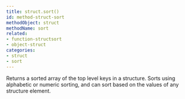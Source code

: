 ```yaml
---
title: struct.sort()
id: method-struct-sort
methodObject: struct
methodName: sort
related:
- function-structsort
- object-struct
categories:
- struct
- sort
---
```


Returns a sorted array of the top level keys in a structure.
Sorts using alphabetic or numeric sorting, and can sort based
on the values of any structure element.
